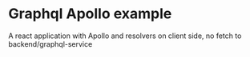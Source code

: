 # Graphql Apollo example

A react application with Apollo and resolvers on client side, no fetch to backend/graphql-service
